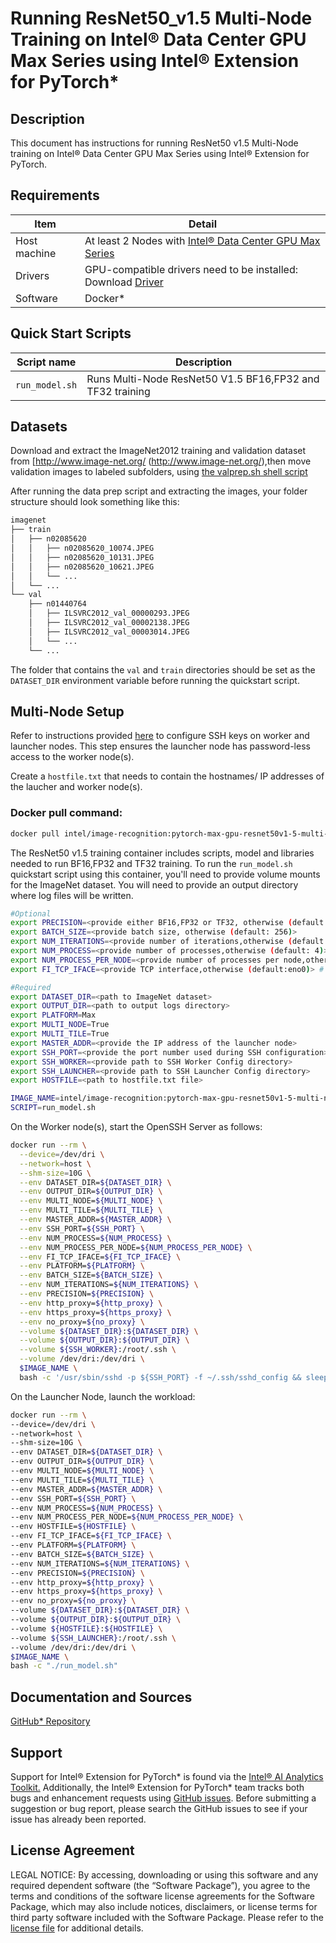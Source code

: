 # Running ResNet50_v1.5 Multi-Node Training on Intel® Data Center GPU Max Series using Intel® Extension for PyTorch*

## Description 
This document has instructions for running ResNet50 v1.5 Multi-Node training on Intel® Data Center GPU Max Series using Intel® Extension for PyTorch.

## Requirements
| Item | Detail |
| ------ | ------- |
| Host machine  | At least 2 Nodes with [Intel® Data Center GPU Max Series](https://ark.intel.com/content/www/us/en/ark/products/series/232874/intel-data-center-gpu-max-series.html)  |
| Drivers | GPU-compatible drivers need to be installed: Download [Driver](https://dgpu-docs.intel.com/driver/installation.html) |
| Software | Docker* |

## Quick Start Scripts

| Script name | Description |
|-------------|-------------|
| `run_model.sh` | Runs Multi-Node ResNet50 V1.5 BF16,FP32 and TF32 training |

## Datasets
Download and extract the ImageNet2012 training and validation dataset from [http://www.image-net.org/ (http://www.image-net.org/),then move validation images to labeled subfolders, using
[the valprep.sh shell script](https://raw.githubusercontent.com/soumith/imagenetloader.torch/master/valprep.sh)

After running the data prep script and extracting the images, your folder structure
should look something like this:
```bash
imagenet
├── train
│   ├── n02085620
│   │   ├── n02085620_10074.JPEG
│   │   ├── n02085620_10131.JPEG
│   │   ├── n02085620_10621.JPEG
│   │   └── ...
│   └── ...
└── val
    ├── n01440764
    │   ├── ILSVRC2012_val_00000293.JPEG
    │   ├── ILSVRC2012_val_00002138.JPEG
    │   ├── ILSVRC2012_val_00003014.JPEG
    │   └── ...
    └── ...
```
The folder that contains the `val` and `train` directories should be set as the `DATASET_DIR` environment variable before running the quickstart script.

## Multi-Node Setup 

Refer to instructions provided [here](https://github.com/intel/ai-containers/tree/main/preset/deep-learning/demo/pytorch-distributed#setup-ssh) to configure SSH keys on worker and launcher nodes. This step ensures the launcher node has password-less access to the worker node(s).

Create a `hostfile.txt` that needs to contain the hostnames/ IP addresses of the laucher and worker node(s).

### Docker pull command:
```bash
docker pull intel/image-recognition:pytorch-max-gpu-resnet50v1-5-multi-node-training
```
The ResNet50 v1.5 training container includes scripts, model and libraries needed to run BF16,FP32 and TF32 training. To run the `run_model.sh` quickstart script using this container, you'll need to provide volume mounts for the ImageNet dataset. You will need to provide an output directory where log files will be written. 

```bash
#Optional
export PRECISION=<provide either BF16,FP32 or TF32, otherwise (default: BF16)>
export BATCH_SIZE=<provide batch size, otherwise (default: 256)>
export NUM_ITERATIONS=<provide number of iterations,otherwise (default: 20)>
export NUM_PROCESS=<provide number of processes,otherwise (default: 4)>
export NUM_PROCESS_PER_NODE=<provide number of processes per node,otherwise (default: 2)>
export FI_TCP_IFACE=<provide TCP interface,otherwise (default:eno0)> # Doing `ip a` can reveal the relevant interface

#Required
export DATASET_DIR=<path to ImageNet dataset>
export OUTPUT_DIR=<path to output logs directory>
export PLATFORM=Max
export MULTI_NODE=True
export MULTI_TILE=True
export MASTER_ADDR=<provide the IP address of the launcher node>
export SSH_PORT=<provide the port number used during SSH configuration>
export SSH_WORKER=<provide path to SSH Worker Config directory>
export SSH_LAUNCHER=<provide path to SSH Launcher Config directory>
export HOSTFILE=<path to hostfile.txt file>

IMAGE_NAME=intel/image-recognition:pytorch-max-gpu-resnet50v1-5-multi-node-training
SCRIPT=run_model.sh
```
On the Worker node(s), start the OpenSSH Server as follows:
```bash
docker run --rm \
  --device=/dev/dri \
  --network=host \
  --shm-size=10G \
  --env DATASET_DIR=${DATASET_DIR} \
  --env OUTPUT_DIR=${OUTPUT_DIR} \
  --env MULTI_NODE=${MULTI_NODE} \
  --env MULTI_TILE=${MULTI_TILE} \
  --env MASTER_ADDR=${MASTER_ADDR} \
  --env SSH_PORT=${SSH_PORT} \
  --env NUM_PROCESS=${NUM_PROCESS} \
  --env NUM_PROCESS_PER_NODE=${NUM_PROCESS_PER_NODE} \
  --env FI_TCP_IFACE=${FI_TCP_IFACE} \
  --env PLATFORM=${PLATFORM} \
  --env BATCH_SIZE=${BATCH_SIZE} \
  --env NUM_ITERATIONS=${NUM_ITERATIONS} \
  --env PRECISION=${PRECISION} \
  --env http_proxy=${http_proxy} \
  --env https_proxy=${https_proxy} \
  --env no_proxy=${no_proxy} \
  --volume ${DATASET_DIR}:${DATASET_DIR} \
  --volume ${OUTPUT_DIR}:${OUTPUT_DIR} \
  --volume ${SSH_WORKER}:/root/.ssh \
  --volume /dev/dri:/dev/dri \
  $IMAGE_NAME \
  bash -c '/usr/sbin/sshd -p ${SSH_PORT} -f ~/.ssh/sshd_config && sleep infinity'
  ```

  On the Launcher Node, launch the workload:
  ```bash
  docker run --rm \
  --device=/dev/dri \
  --network=host \
  --shm-size=10G \
  --env DATASET_DIR=${DATASET_DIR} \
  --env OUTPUT_DIR=${OUTPUT_DIR} \
  --env MULTI_NODE=${MULTI_NODE} \
  --env MULTI_TILE=${MULTI_TILE} \
  --env MASTER_ADDR=${MASTER_ADDR} \
  --env SSH_PORT=${SSH_PORT} \
  --env NUM_PROCESS=${NUM_PROCESS} \
  --env NUM_PROCESS_PER_NODE=${NUM_PROCESS_PER_NODE} \
  --env HOSTFILE=${HOSTFILE} \
  --env FI_TCP_IFACE=${FI_TCP_IFACE} \
  --env PLATFORM=${PLATFORM} \
  --env BATCH_SIZE=${BATCH_SIZE} \
  --env NUM_ITERATIONS=${NUM_ITERATIONS} \
  --env PRECISION=${PRECISION} \
  --env http_proxy=${http_proxy} \
  --env https_proxy=${https_proxy} \
  --env no_proxy=${no_proxy} \
  --volume ${DATASET_DIR}:${DATASET_DIR} \
  --volume ${OUTPUT_DIR}:${OUTPUT_DIR} \
  --volume ${HOSTFILE}:${HOSTFILE} \
  --volume ${SSH_LAUNCHER}:/root/.ssh \
  --volume /dev/dri:/dev/dri \
  $IMAGE_NAME \
  bash -c "./run_model.sh"
  ```
## Documentation and Sources

[GitHub* Repository](https://github.com/IntelAI/models/tree/master/docker/max-gpu)

## Support
Support for Intel® Extension for PyTorch* is found via the [Intel® AI Analytics Toolkit.](https://www.intel.com/content/www/us/en/developer/tools/oneapi/ai-analytics-toolkit.html#gs.qbretz) Additionally, the Intel® Extension for PyTorch* team tracks both bugs and enhancement requests using [GitHub issues](https://github.com/intel/intel-extension-for-pytorch/issues). Before submitting a suggestion or bug report, please search the GitHub issues to see if your issue has already been reported.

## License Agreement

LEGAL NOTICE: By accessing, downloading or using this software and any required dependent software (the “Software Package”), you agree to the terms and conditions of the software license agreements for the Software Package, which may also include notices, disclaimers, or license terms for third party software included with the Software Package. Please refer to the [license file](https://github.com/IntelAI/models/tree/master/third_party) for additional details.
